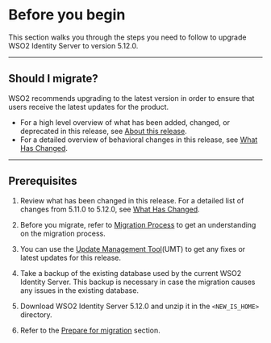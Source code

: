 # Before you begin

This section walks you through the steps you need to follow to upgrade WSO2 Identity Server to version 5.12.0. 

---

## Should I migrate?

WSO2 recommends upgrading to the latest version in order to ensure that
users receive the latest updates for the product.

-   For a high level overview of what has been added, changed, or
    deprecated in this release, see [About this
    release](../../../get-started/about-this-release).
-   For a detailed overview of behavioral changes in this release, see
    [What Has Changed](../../../deploy/migrate/what-has-changed).

---
    
## Prerequisites

1.  Review what has been changed in this release. For a detailed list of
    changes from 5.11.0 to 5.12.0, see
    [What Has Changed](../../../deploy/migrate/what-has-changed).

2.  Before you migrate, refer to [Migration Process](../../../deploy/migrate/migration-process/) 
    to get an understanding on the migration process.

3.  You can use the [Update Management Tool](https://updates.docs.wso2.com/en/latest/)(UMT) to get any
    fixes or latest updates for this release.

4.  Take a backup of the existing database used by the current WSO2 Identity Server. 
    This backup is necessary in case the migration causes any issues in the existing database.

5.  Download WSO2 Identity Server 5.12.0 and unzip it in the `<NEW_IS_HOME>` directory.

6.  Refer to the [Prepare for migration](../../../deploy/migrate/prepare-for-migration) section.